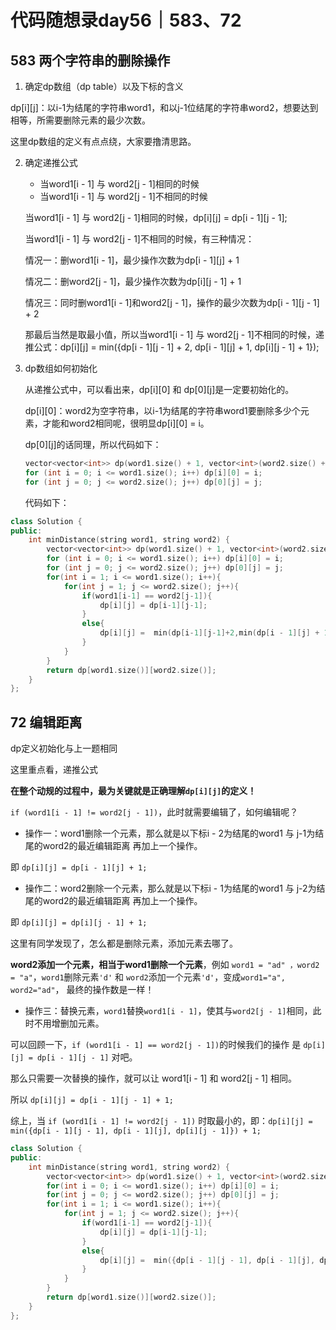 # 代码随想录day56｜583、72

## 583 两个字符串的删除操作

1. 确定dp数组（dp table）以及下标的含义

dp\[i][j]：以i-1为结尾的字符串word1，和以j-1位结尾的字符串word2，想要达到相等，所需要删除元素的最少次数。

这里dp数组的定义有点点绕，大家要撸清思路。

2. 确定递推公式

   - 当word1[i - 1] 与 word2[j - 1]相同的时候
   - 当word1[i - 1] 与 word2[j - 1]不相同的时候

   当word1[i - 1] 与 word2[j - 1]相同的时候，dp\[i][j] = dp\[i - 1][j - 1];

   当word1[i - 1] 与 word2[j - 1]不相同的时候，有三种情况：

   情况一：删word1[i - 1]，最少操作次数为dp\[i - 1][j] + 1

   情况二：删word2[j - 1]，最少操作次数为dp\[i][j - 1] + 1

   情况三：同时删word1[i - 1]和word2[j - 1]，操作的最少次数为dp\[i - 1][j - 1] + 2

   那最后当然是取最小值，所以当word1[i - 1] 与 word2[j - 1]不相同的时候，递推公式：dp[i][j] = min({dp\[i - 1][j - 1] + 2, dp\[i - 1][j] + 1, dp\[i][j - 1] + 1});

3. dp数组如何初始化

   从递推公式中，可以看出来，dp\[i][0] 和 dp\[0][j]是一定要初始化的。

   dp\[i][0]：word2为空字符串，以i-1为结尾的字符串word1要删除多少个元素，才能和word2相同呢，很明显dp\[i][0] = i。

   dp\[0][j]的话同理，所以代码如下：

   ```c++
   vector<vector<int>> dp(word1.size() + 1, vector<int>(word2.size() + 1));
   for (int i = 0; i <= word1.size(); i++) dp[i][0] = i;
   for (int j = 0; j <= word2.size(); j++) dp[0][j] = j;
   ```

   代码如下：

```c++
class Solution {
public:
    int minDistance(string word1, string word2) {
        vector<vector<int>> dp(word1.size() + 1, vector<int>(word2.size() + 1));
        for (int i = 0; i <= word1.size(); i++) dp[i][0] = i;
        for (int j = 0; j <= word2.size(); j++) dp[0][j] = j;
        for(int i = 1; i <= word1.size(); i++){
            for(int j = 1; j <= word2.size(); j++){
                if(word1[i-1] == word2[j-1]){
                    dp[i][j] = dp[i-1][j-1];
                }
                else{
                    dp[i][j] =  min(dp[i-1][j-1]+2,min(dp[i - 1][j] + 1, dp[i][j - 1] + 1));
                }
            }
        }
        return dp[word1.size()][word2.size()];
    }
};
```



## 72 编辑距离

dp定义初始化与上一题相同

这里重点看，递推公式

**在整个动规的过程中，最为关键就是正确理解`dp[i][j]`的定义！**

`if (word1[i - 1] != word2[j - 1])`，此时就需要编辑了，如何编辑呢？

- 操作一：word1删除一个元素，那么就是以下标i - 2为结尾的word1 与 j-1为结尾的word2的最近编辑距离 再加上一个操作。

即 `dp[i][j] = dp[i - 1][j] + 1;`

- 操作二：word2删除一个元素，那么就是以下标i - 1为结尾的word1 与 j-2为结尾的word2的最近编辑距离 再加上一个操作。

即 `dp[i][j] = dp[i][j - 1] + 1;`

这里有同学发现了，怎么都是删除元素，添加元素去哪了。

**word2添加一个元素，相当于word1删除一个元素**，例如 `word1 = "ad" ，word2 = "a"`，`word1`删除元素`'d'` 和 `word2`添加一个元素`'d'`，变成`word1="a", word2="ad"`， 最终的操作数是一样！

- 操作三：替换元素，`word1`替换`word1[i - 1]`，使其与`word2[j - 1]`相同，此时不用增删加元素。

可以回顾一下，`if (word1[i - 1] == word2[j - 1])`的时候我们的操作 是 `dp[i][j] = dp[i - 1][j - 1]` 对吧。

那么只需要一次替换的操作，就可以让 word1[i - 1] 和 word2[j - 1] 相同。

所以 `dp[i][j] = dp[i - 1][j - 1] + 1;`

综上，当 `if (word1[i - 1] != word2[j - 1])` 时取最小的，即：`dp[i][j] = min({dp[i - 1][j - 1], dp[i - 1][j], dp[i][j - 1]}) + 1;`

```c++
class Solution {
public:
    int minDistance(string word1, string word2) {
        vector<vector<int>> dp(word1.size() + 1, vector<int>(word2.size() + 1, 0));
        for(int i = 0; i <= word1.size(); i++) dp[i][0] = i;
        for(int j = 0; j <= word2.size(); j++) dp[0][j] = j;
        for(int i = 1; i <= word1.size(); i++){
            for(int j = 1; j <= word2.size(); j++){
                if(word1[i-1] == word2[j-1]){
                    dp[i][j] = dp[i-1][j-1];
                }
                else{
                    dp[i][j] =  min({dp[i - 1][j - 1], dp[i - 1][j], dp[i][j - 1]}) + 1;
                }
            }
        }
        return dp[word1.size()][word2.size()];
    }
};
```

